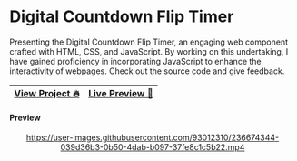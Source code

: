 # Digital Countdown Flip Timer

Presenting the Digital Countdown Flip Timer, an engaging web component crafted with HTML, CSS, and JavaScript. By working on this undertaking, I have gained proficiency in incorporating JavaScript to enhance the interactivity of webpages. Check out the source code and give feedback.

| [View Project 🔥](https://aftabrehan.com/portfolio/digital-countdown-flip-timer) | [Live Preview 🚀](https://digital-countdown-flipper.netlify.app) |
| -------------------------------------------------------------------------------- | ---------------------------------------------------------------- |

#### Preview

<div align="center">

 https://user-images.githubusercontent.com/93012310/236674344-039d36b3-0b50-4dab-b097-37fe8c1c5b22.mp4
 
</div>

